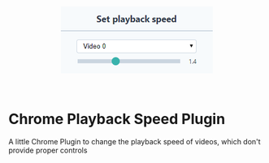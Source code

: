 <p align="center"> 
  <img src="demo.png" alt="Plugin">
</p>

<br />

# Chrome Playback Speed Plugin


A little Chrome Plugin to change the playback speed of videos, which don't provide proper controls

